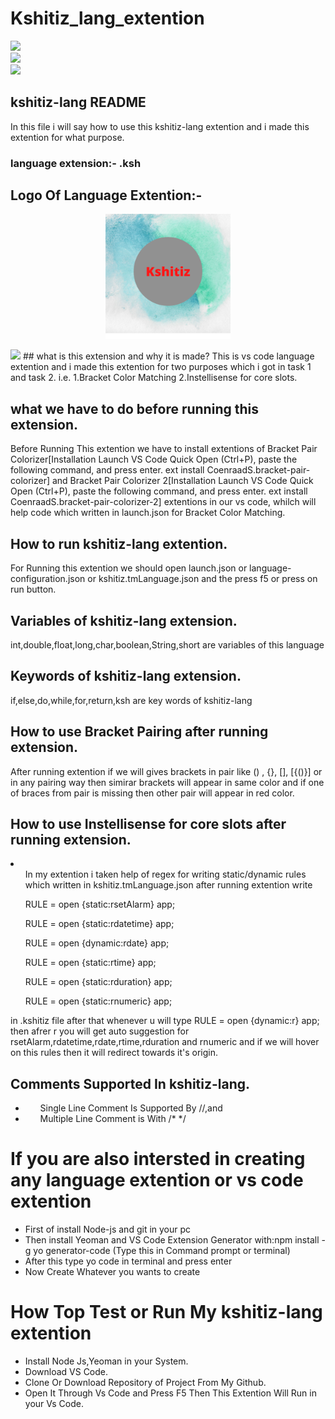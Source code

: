 # Kshitiz_lang_extention

![](https://img.shields.io/badge/Language-Typescript-green)   
![](https://img.shields.io/badge/Tools-VscodeDevelopmentKit-red)   
![](https://img.shields.io/badge/Project-VsCodeLanguageSupport-blue)
## kshitiz-lang README
In this file i will say how to use this kshitiz-lang extention and i made this extention for what purpose.

### language extension:- .ksh
## Logo Of Language Extention:-
<p align="center"><img src="https://github.com/kshitizranjan15/Kshitiz_lang-extention/blob/main/logo/Kshitiz.png?raw=true" width="200px"></img></p>
<img src=", style="width:200px">
## what is this extension and why it is made?
This is vs code language extention and i made this extention for two purposes which i got in task 1 and task 2. i.e. 
1.Bracket Color Matching
2.Instellisense for core slots.

## what we have to do before running this extension.
Before Running This extention we have to install extentions of Bracket Pair Colorizer[Installation
Launch VS Code Quick Open (Ctrl+P), paste the following command, and press enter.
ext install CoenraadS.bracket-pair-colorizer]
 and Bracket Pair Colorizer 2[Installation
Launch VS Code Quick Open (Ctrl+P), paste the following command, and press enter.
ext install CoenraadS.bracket-pair-colorizer-2] extentions in our vs code,
whilch will help code which written in launch.json for Bracket Color Matching.

## How to run kshitiz-lang extention.
For Running this extention we should open launch.json or language-configuration.json or kshitiz.tmLanguage.json 
and the press f5 or press on run button.

## Variables of kshitiz-lang extension.
int,double,float,long,char,boolean,String,short are variables of this language 

## Keywords of kshitiz-lang extension.
if,else,do,while,for,return,ksh are key words of kshitiz-lang

## How to use Bracket Pairing after running extension.
After running extention if we will gives brackets in pair like () , {}, [], [{()}] or in any pairing way
then simirar brackets will appear in same color and if one of braces from pair is missing then other
pair will appear in red color.

## How to use Instellisense for core slots after running extension.
 <li><ul>In my extention i taken help of regex for writing static/dynamic rules which written in kshitiz.tmLanguage.json
 after running extention write</ul>
 <ul> RULE <openApp> = open {static:rsetAlarm} app;</ul>
 <ul> RULE <openApp> = open {static:rdatetime} app;</ul>
 <ul> RULE <openApp> = open {dynamic:rdate} app;</ul>
 <ul>RULE <openApp> = open {static:rtime} app;</ul>
 <ul>RULE <openApp> = open {static:rduration} app;</ul>
  <ul>RULE <openApp> = open {static:rnumeric} app;</ul></li>
 in .kshitiz file after that whenever u will type 
 RULE <openApp> = open {dynamic:r} app; then afrer r you will get auto suggestion for rsetAlarm,rdatetime,rdate,rtime,rduration and rnumeric
 and if we will hover on this rules then it will redirect towards it's origin.
  
## Comments Supported In kshitiz-lang.
 - <ul> Single Line Comment Is Supported By //,and</ul>
 - <ul> Multiple Line Comment is With /* */</ul>

 # If you are also intersted in creating any language extention or vs code extention
 - First of install Node-js and git in your pc
 - Then install Yeoman and VS Code Extension Generator with:npm install -g yo generator-code (Type this in Command prompt or terminal)
 - After this type yo code in terminal and press enter
 - Now Create Whatever you wants to create
  
# How Top Test or Run My kshitiz-lang extention
  - Install Node Js,Yeoman in your System.
  - Download VS Code.
  - Clone Or Download Repository of Project From My Github.
  - Open It Through Vs Code and Press F5 Then This Extention Will Run in your Vs Code.
  
